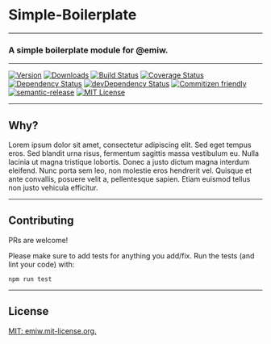 # Simple-Boilerplate
---

### A simple boilerplate module for @emiw.

[//]: # "ProTip(tm): This is how you make a comment in markdown. Anything between the quotes is ignored."

---
[![Version][version-badge]][npm-link]
[![Downloads][downloads-badge]][npm-link]
[![Build Status][build-badge]][build-link]
[![Coverage Status][coverage-badge]][coverage-link]
[![Dependency Status][deps-badge]][deps-link]
[![devDependency Status][devDeps-badge]][devDeps-link]
[![Commitizen friendly][cz-badge]][cz-link]
[![semantic-release][sr-badge]][sr-link]
[![MIT License][license-badge]][license-link]


[//]: # "These use the npm package name"
[version-badge]: 	https://img.shields.io/npm/v/simple-boilerplate.svg   "npm version"
[downloads-badge]: https://img.shields.io/npm/dm/simple-boilerplate.svg "npm downloads"
[npm-link]:  http://npm.im/simple-boilerplate                           "npm"

[license-badge]: https://img.shields.io/npm/l/simple-boilerplate.svg    "MIT License"
[license-link]:  http://emiw.mit-license.org             "MIT License"

[//]: # "The rest just use the repo slug"
[build-badge]: https://travis-ci.org/emiw/simple-boilerplate.svg                   "Travis CI Build Status"
[build-link]:  https://travis-ci.org/emiw/simple-boilerplate                       "Travis CI Build Status"

[deps-badge]: https://img.shields.io/david/emiw/simple-boilerplate.svg             "Dependency Status"
[deps-link]:  https://david-dm.org/emiw/simple-boilerplate                         "Dependency Status"

[devDeps-badge]: https://img.shields.io/david/dev/emiw/simple-boilerplate.svg      "devDependency Status"
[devDeps-link]:  https://david-dm.org/emiw/simple-boilerplate#info=devDependencies "devDependency Status"

[cz-badge]: https://img.shields.io/badge/commitizen-friendly-brightgreen.svg "Commitizen friendly"
[cz-link]: http://commitizen.github.io/cz-cli/                               "Commitizen friendly"

[sr-badge]: https://img.shields.io/badge/%20%20%F0%9F%93%A6%F0%9F%9A%80-semantic--release-e10079.svg
[sr-link]: https://github.com/semantic-release/semantic-release

[//]: # "This comes last, as it's really long"

[coverage-badge]: https://coveralls.io/repos/emiw/simple-boilerplate/badge.svg?branch=master&service=github "Code Coverage"
[coverage-link]: https://coveralls.io/github/emiw/simple-boilerplate?branch=master                          "Code Coverage"

---

## Why?

Lorem ipsum dolor sit amet, consectetur adipiscing elit. Sed eget tempus eros. Sed blandit urna risus, fermentum sagittis
massa vestibulum eu. Nulla lacinia ut magna tristique lobortis. Donec a justo dictum magna interdum eleifend. Nunc porta
sem leo, non molestie eros hendrerit vel. Quisque et ante convallis, posuere velit a, pellentesque sapien. Etiam euismod
tellus non justo vehicula efficitur.

---

## Contributing

PRs are welcome!

Please make sure to add tests for anything you add/fix. Run the tests (and lint your code) with:

    npm run test


---

## License

[MIT: emiw.mit-license.org.](http://emiw.mit-license.org)
